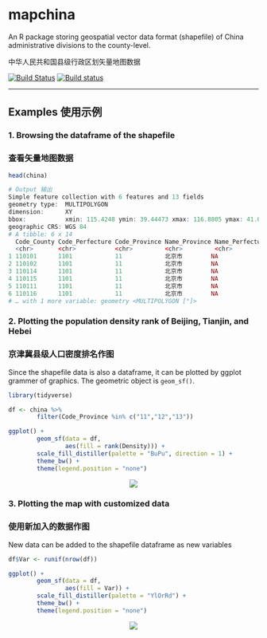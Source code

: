 # mapchina

An R package storing geospatial vector data format (shapefile) of China administrative divisions to the county-level.

中华人民共和国县级行政区划矢量地图数据

[![Build Status](https://travis-ci.org/xmc811/mapchina.svg?branch=master)](https://travis-ci.org/xmc811/mapchina)
[![Build status](https://ci.appveyor.com/api/projects/status/lrtfd685ytnj9yvd/branch/master?svg=true)](https://ci.appveyor.com/project/xmc811/mapchina/branch/master)

---

## Examples 使用示例

### 1. Browsing the dataframe of the shapefile 
### 查看矢量地图数据

```R
head(china)
```

```R
# Output 输出
Simple feature collection with 6 features and 13 fields
geometry type:  MULTIPOLYGON
dimension:      XY
bbox:           xmin: 115.4248 ymin: 39.44473 xmax: 116.8805 ymax: 41.05936
geographic CRS: WGS 84
# A tibble: 6 x 14
  Code_County Code_Perfecture Code_Province Name_Province Name_Perfecture Name_County Pinyin Pop_2000 Pop_2010 Pop_2017 Pop_2018   Area Density
  <chr>       <chr>           <chr>         <chr>         <chr>           <chr>       <chr>     <dbl>    <dbl>    <dbl>    <dbl>  <dbl>   <dbl>
1 110101      1101            11            北京市        NA              东城区      Dōngc…   881763   919253       NA   822000   41.8  19670.
2 110102      1101            11            北京市        NA              西城区      Xīché…  1232823  1243315       NA  1179000   50.5  23360.
3 110114      1101            11            北京市        NA              昌平区      Chāng…   614821  1660501       NA  2108000 1342     1571.
4 110115      1101            11            北京市        NA              大兴区      Dàxīn…   671444  1365112       NA  1796000 1053     1706.
5 110111      1101            11            北京市        NA              房山区      Fángs…   814367   944832       NA  1188000 1995      595.
6 110116      1101            11            北京市        NA              怀柔区      Huáir…   296002   372887       NA   414000 2123      195.
# … with 1 more variable: geometry <MULTIPOLYGON [°]>
```

### 2. Plotting the population density rank of Beijing, Tianjin, and Hebei 
### 京津冀县级人口密度排名作图

Since the shapefile data is also a dataframe, it can be plotted by ggplot grammer of graphics. The geometric object is `geom_sf()`. 

```R
library(tidyverse)

df <- china %>%
        filter(Code_Province %in% c("11","12","13"))

ggplot() +
        geom_sf(data = df,
                aes(fill = rank(Density))) +
        scale_fill_distiller(palette = "BuPu", direction = 1) +
        theme_bw() +
        theme(legend.position = "none")
```

<p align="center">
<img src=https://github.com/xmc811/mapchina/blob/master/images/plot_1.png/>
</p>


### 3. Plotting the map with customized data
### 使用新加入的数据作图

New data can be added to the shapefile dataframe as new variables

```R
df$Var <- runif(nrow(df))

ggplot() +
        geom_sf(data = df,
                aes(fill = Var)) +
        scale_fill_distiller(palette = "YlOrRd") +
        theme_bw() +
        theme(legend.position = "none")
```

<p align="center">
<img src=https://github.com/xmc811/mapchina/blob/master/images/plot_2.png/>
</p>



